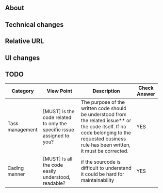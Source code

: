 ## About

<!--
* Why change it
* Resolutions
-->

## Technical changes

<!--
* What changed
* Flow
* Data changes
* as concrete as possible for reviewer
-->

## Relative URL

<!--
* #issue ID
* image URL
* UI URL
* Other web service URL
* Library URL
* Document URL
-->

## UI changes

<!--
* Screenshots
-->

## TODO

<!--
* Remaining works
-->


Category | View Point | Description | Check Answer
--- | --- | --- | ---
Task management | [MUST] Is the code related to only the specific issue assigned to you? | The purpose of the written code should be understood from the related issue** or the code itself. If no code belonging to the requested business rule has been written, it must be corrected. | YES
Cading manner | [MUST] Is all the code easily understood, readable? | if the sourcode is difficult to understand it could be hard for maintainability | YES
